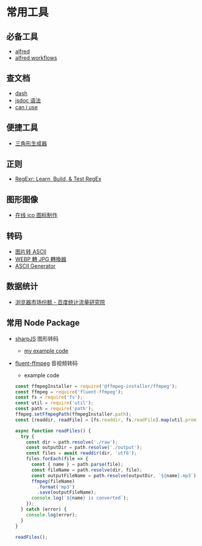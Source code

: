 # 常用工具

## 必备工具

* [alfred](https://www.alfredapp.com/)
* [alfred workflows](http://www.alfredworkflow.com/)

## 查文档

* [dash](https://www.dash.org/)
* [jsdoc 语法](http://www.css88.com/doc/jsdoc/about-namepaths.html)
* [can i use](https://caniuse.com/)

## 便捷工具

* [三角形生成器](http://tool.uis.cc/sjmaker/)

## 正则

* [RegExr: Learn, Build, & Test RegEx](http://regexr.com/)

## 图形图像

* [在线 ico 图标制作](http://www.ico.la/)

## 转码

* [图片转 ASCII](http://www.text-image.com/convert/)
* [WEBP 轉 JPG 轉換器](https://convertio.co/zh/webp-jpg/)
* [ASCII Generator](http://www.network-science.de/ascii/)

## 数据统计

* [浏览器市场份额 - 百度统计流量研究院](http://tongji.baidu.com/data/browser)

## 常用 Node Package

* [sharpJS](https://github.com/lovell/sharp) 图形转码
  * [my example code](https://github.com/lcc19941214/sharp-image)
* [fluent-ffmpeg](https://github.com/fluent-ffmpeg/node-fluent-ffmpeg) 音视频转码

  * example code

  ```javascript
  const ffmpegInstaller = require('@ffmpeg-installer/ffmpeg');
  const ffmpeg = require('fluent-ffmpeg');
  const fs = require('fs');
  const util = require('util');
  const path = require('path');
  ffmpeg.setFfmpegPath(ffmpegInstaller.path);
  const [readdir, readFile] = [fs.readdir, fs.readFile].map(util.promisify);

  async function readFiles() {
    try {
      const dir = path.resolve('./raw');
      const outputDir = path.resolve('./output');
      const files = await readdir(dir, 'utf8');
      files.forEach(file => {
        const { name } = path.parse(file);
        const fileName = path.resolve(dir, file);
        const outputFileName = path.resolve(outputDir, `${name}.mp3`);
        ffmpeg(fileName)
          .format('mp3')
          .save(outputFileName);
        console.log(`${name} is converted`);
      });
    } catch (error) {
      console.log(error);
    }
  }

  readFiles();
  ```

